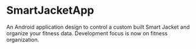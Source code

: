 # SmartJacketApp
An Android application design to control a custom built Smart Jacket and organize your fitness data. Development focus is now on fitness organization.
